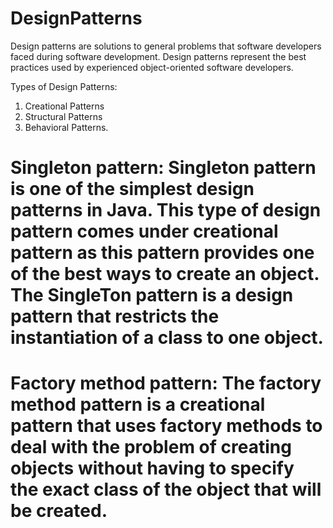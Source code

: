 # DesignPatterns
Design patterns are solutions to general problems that software developers faced during software development. Design patterns represent the best practices used by experienced object-oriented software developers. 

Types of Design Patterns:
 1. Creational Patterns
 2. Structural Patterns
 3. Behavioral Patterns.
 
# Singleton pattern: Singleton pattern is one of the simplest design patterns in Java. This type of design pattern comes under creational pattern as this pattern provides one of the best ways to create an object. The SingleTon pattern is a design pattern that restricts the instantiation of a class to one object.

# Factory method pattern: The factory method pattern is a creational pattern that uses factory methods to deal with the problem of creating objects without having to specify the exact class of the object that will be created.
